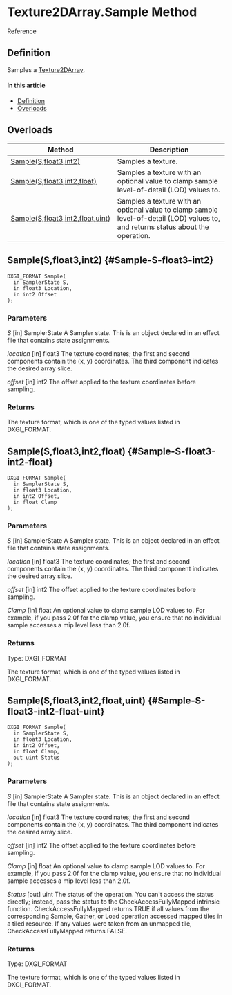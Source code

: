 # Texture2DArray.Sample Method

Reference

## Definition

Samples a [Texture2DArray](#Texture2DArray.md).

#### In this article

*  [Definition](#definition)
*  [Overloads](#overloads)

## Overloads

| Method | Description |
| ------ | ----------- |
| [Sample(S,float3,int2)](#Sample-S-float3-int2) | Samples a texture. |
| [Sample(S,float3,int2,float)](#Sample-S-float3-int2-float) | Samples a texture with an optional value to clamp sample level-of-detail (LOD) values to. |
| [Sample(S,float3,int2,float,uint)](#Sample-S-float3-int2-float-uint) | Samples a texture with an optional value to clamp sample level-of-detail (LOD) values to, and returns status about the operation. |

## Sample(S,float3,int2) {#Sample-S-float3-int2}

```HLSL
DXGI_FORMAT Sample(
  in SamplerState S,
  in float3 Location,
  in int2 Offset
);
```

### Parameters
<i>S</i> [in] SamplerState
A Sampler state. This is an object declared in an effect file that contains state assignments.

<i>location</i> [in] float3
The texture coordinates; the first and second components contain the (x, y) coordinates.  The third component indicates the desired array slice.

<i>offset</i> [in] int2
The offset applied to the texture coordinates before sampling.

### Returns
The texture format, which is one of the typed values listed in DXGI_FORMAT.

## Sample(S,float3,int2,float) {#Sample-S-float3-int2-float}

```HLSL
DXGI_FORMAT Sample(
  in SamplerState S,
  in float3 Location,
  in int2 Offset,
  in float Clamp
);
```

### Parameters
<i>S</i> [in] SamplerState
A Sampler state. This is an object declared in an effect file that contains state assignments.

<i>location</i> [in] float3
The texture coordinates; the first and second components contain the (x, y) coordinates.  The third component indicates the desired array slice.

<i>offset</i> [in] int2
The offset applied to the texture coordinates before sampling.

<i>Clamp</i> [in] float
An optional value to clamp sample LOD values to. For example, if you pass 2.0f for the clamp value, you ensure that no individual sample accesses a mip level less than 2.0f.

### Returns
Type: DXGI_FORMAT

The texture format, which is one of the typed values listed in DXGI_FORMAT.

## Sample(S,float3,int2,float,uint) {#Sample-S-float3-int2-float-uint}

```HLSL
DXGI_FORMAT Sample(
  in SamplerState S,
  in float3 Location,
  in int2 Offset,
  in float Clamp,
  out uint Status
);
```

### Parameters
<i>S</i> [in] SamplerState
A Sampler state. This is an object declared in an effect file that contains state assignments.

<i>location</i> [in] float3
The texture coordinates; the first and second components contain the (x, y) coordinates.  The third component indicates the desired array slice.

<i>offset</i> [in] int2
The offset applied to the texture coordinates before sampling.

<i>Clamp</i> [in] float
An optional value to clamp sample LOD values to. For example, if you pass 2.0f for the clamp value, you ensure that no individual sample accesses a mip level less than 2.0f.

<i>Status</i> [out] uint
The status of the operation. You can't access the status directly; instead, pass the status to the CheckAccessFullyMapped intrinsic function. CheckAccessFullyMapped returns TRUE if all values from the corresponding Sample, Gather, or Load operation accessed mapped tiles in a tiled resource. If any values were taken from an unmapped tile, CheckAccessFullyMapped returns FALSE.

### Returns
Type: DXGI_FORMAT

The texture format, which is one of the typed values listed in DXGI_FORMAT.